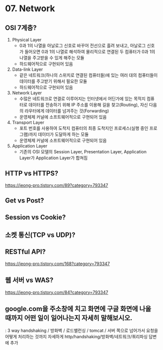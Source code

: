 # 07. Network

## OSI 7계층?

1. Physical Layer
   * 0과 1의 나열을 아날로그 신호로 바꾸어 전선으로 흘려 보내고, 아날로그 신호가 들어오면 0과 1의 나열로 해석하여 물리적으로 연결된 두 컴퓨터가 0과 1의 나열을 주고받을 수 있게 해주는 모듈
   * 하드웨어적으로 구현되어 있음
2. Data-link Layer
   * 같은 네트워크(하나의 스위치로 연결된 컴퓨터들)에 있는 여러 대의 컴퓨터들이 데이터를 주고받기 위해서 필요한 모듈
   * 하드웨어적으로 구현되어 있음
3. Network Layer
   * 수많은 네트워크로 연결로 이루어지는 인터넷에서 어딘가에 있는 목적지 컴퓨터로 데이터를 전송하기 위해 IP 주소를 이용해 길을 찾고(Routing), 자신 다음의 라우터에게 데이터를 넘겨주는 것(Forwarding)
   * 운영체제 커널에 소프트웨어적으로 구현되어 있음
4. Transport Layer
   * 포트 번호를 사용하여 도착지 컴퓨터의 최종 도착지인 프로세스(실행 중인 프로그램)까지 데이터가 도달하게 하는 모듈
   * 운영체제 커널에 소프트웨어적으로 구현되어 있음
5. Application Layer
   * 기존의 OSI 모델의 Session Layer, Presentation Layer, Application Layer가 Application Layer가 합쳐짐



## HTTP vs HTTPS?

https://jeong-pro.tistory.com/89?category=793347



## Get vs Post?



## Session vs Cookie?



## 소켓 통신(TCP vs UDP)?



## RESTful API?

https://jeong-pro.tistory.com/168?category=793347



## 웹 서버 vs WAS?

https://jeong-pro.tistory.com/84?category=793347



## google.com을 주소창에 치고 화면에 구글 화면에 나올 때까지 어떤 일이 일어나는지 자세히 말해보시오.

: 3 way handshaking / 방화벽 / 로드밸런싱 / tomcat / 서버 쪽으로 넘어가서 요청을 어떻게 처리하는 것까지 자세하게 http/handshaking/방화벽/네트워크/쿼리파싱 답변에 추가